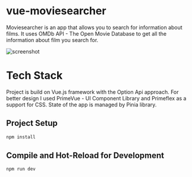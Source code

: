 # vue-moviesearcher

Moviesearcher is an app that allows you to search for information about films. It uses OMDb API - The Open Movie Database to get all the information about film you search for.

![screenshot](./src/assets/images/screens/homeview.png)

# Tech Stack

Project is build on Vue.js framework with the Option Api approach. For better design I used PrimeVue - UI Component Library and Primeflex as a support for CSS. State of the app is managed by Pinia library.

## Project Setup

```sh
npm install
```

## Compile and Hot-Reload for Development

```sh
npm run dev
```
